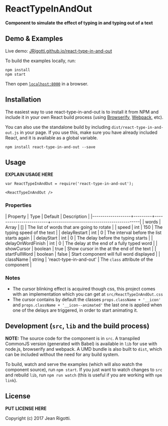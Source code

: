 # ReactTypeInAndOut

__Component to simulate the effect of typing in and typing out of a text__


## Demo & Examples

Live demo: [JRigotti.github.io/react-type-in-and-out](http://JRigotti.github.io/react-type-in-and-out/)

To build the examples locally, run:

```
npm install
npm start
```

Then open [`localhost:8000`](http://localhost:8000) in a browser.


## Installation

The easiest way to use react-type-in-and-out is to install it from NPM and include it in your own React build process (using [Browserify](http://browserify.org), [Webpack](http://webpack.github.io/), etc).

You can also use the standalone build by including `dist/react-type-in-and-out.js` in your page. If you use this, make sure you have already included React, and it is available as a global variable.

```
npm install react-type-in-and-out --save
```


## Usage

__EXPLAIN USAGE HERE__

```
var ReactTypeInAndOut = require('react-type-in-and-out');

<ReactTypeInAndOut />
```

### Properties

| Property          | Type    | Default                 | Description                                |
|-------------------+---------+-------------------------+--------------------------------------------|
| words             | Array   | []                      | The list of words that are going to rotate |
| speed             | int     | 150                     | The typing speed of the text               |
| delayRestart      | int     | 0                       | The interval before the list starts again  |
| delayStart        | int     | 0                       | The delay before the typing starts         |
| delayOnWordFinish | int     | 0                       | The delay at the end of a fully typed word |
| showCursor        | boolean | true                    | Show cursor in the at the end of the text  |
| startFullWord     | boolean | false                   | Start component will full word displayed   |
| className         | string  | 'react-type-in-and-out' | The `class` attribute of the component     |


### Notes

* The cursor blinking effect is acquired though css, this project comes with an implementation which you can get at `src/ReactTypeInAndOut.css`
* The cursor contains by default the classes `props.className + '__icon'` and `props.className + '__icon--animated'` the last one is applied when one of the delays are triggered, in order to start animating it.


## Development (`src`, `lib` and the build process)

**NOTE:** The source code for the component is in `src`. A transpiled CommonJS version (generated with Babel) is available in `lib` for use with node.js, browserify and webpack. A UMD bundle is also built to `dist`, which can be included without the need for any build system.

To build, watch and serve the examples (which will also watch the component source), run `npm start`. If you just want to watch changes to `src` and rebuild `lib`, run `npm run watch` (this is useful if you are working with `npm link`).

## License

__PUT LICENSE HERE__

Copyright (c) 2017 Jean Rigotti.
